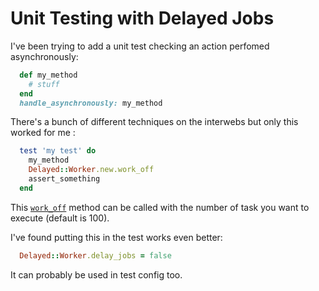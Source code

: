 # Unit Testing with Delayed Jobs
I've been trying to add a unit test checking an action perfomed asynchronously:

```ruby
  def my_method
    # stuff
  end
  handle_asynchronously: my_method
```
  
There's a bunch of different techniques on the interwebs but only this worked for me :

```ruby
  test 'my test' do
    my_method
    Delayed::Worker.new.work_off
    assert_something
  end
```  
  
This [`work_off`](http://www.rubydoc.info/github/collectiveidea/delayed_job/Delayed%2FWorker%3Awork_off) method can be called with the number of task you want to execute (default is 100).

I've found putting this in the test works even better:

```Ruby
  Delayed::Worker.delay_jobs = false
```
It can probably be used in test config too.

